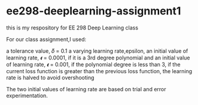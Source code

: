 # ee298-deeplearning-assignment1
this is my respository for EE 298 Deep Learning class

For our class assignment,I used:

a tolerance value, 𝛿 = 0.1
a varying learning rate,epsilon, 
an initial value of learning rate, 𝝐 = 0.0001, if it is a 3rd degree polynomial and 
an initial value of learning rate, 𝝐 = 0.001, if the polynomial degree is less than 3, 
if the current loss function is greater than the previous loss function, the learning rate is halved to avoid overshooting

The two initial values of learning rate are based on trial and error experimentation.
